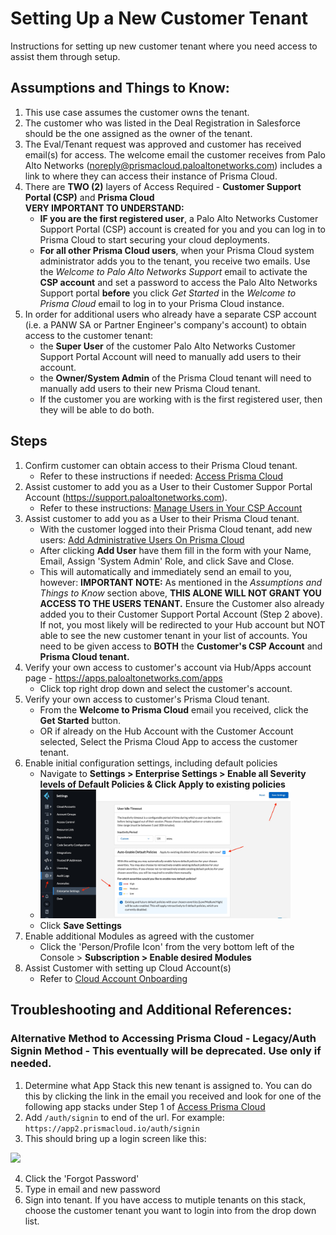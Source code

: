 # Setting Up a New Customer Tenant

Instructions for setting up new customer tenant where you need access to assist them through setup.

## Assumptions and Things to Know:
1) This use case assumes the customer owns the tenant.
2) The customer who was listed in the Deal Registration in Salesforce should be the one assigned as the owner of the tenant.
3) The Eval/Tenant request was approved and customer has received email(s) for access.  The welcome email the customer receives from Palo Alto Networks (noreply@prismacloud.paloaltonetworks.com) includes a link to where they can access their instance of Prisma Cloud.
4) There are **TWO (2)** layers of Access Required - **Customer Support Portal (CSP)** and **Prisma Cloud**  
**VERY IMPORTANT TO UNDERSTAND:** 
    - **IF you are the first registered user**, a Palo Alto Networks Customer Support Portal (CSP) account is created for you and you can log in to Prisma Cloud to start securing your cloud deployments.
    - **For all other Prisma Cloud users**, when your Prisma Cloud system administrator adds you to the tenant, you receive two emails. Use the *Welcome to Palo Alto Networks Support* email to activate the **CSP account** and set a password to access the Palo Alto Networks Support portal **before** you click *Get Started* in the *Welcome to Prisma Cloud* email to log in to your Prisma Cloud instance.
5) In order for additional users who already have a separate CSP account (i.e. a PANW SA or Partner Engineer's company's account) to obtain access to the customer tenant: 
    - the **Super User** of the customer Palo Alto Networks Customer Support Portal Account will need to manually add users to their account.
    - the **Owner/System Admin** of the Prisma Cloud tenant will need to manually add users to their new Prisma Cloud tenant.
    - If the customer you are working with is the first registered user, then they will be able to do both.  

## Steps 
1) Confirm customer can obtain access to their Prisma Cloud tenant. 
    - Refer to these instructions if needed: [Access Prisma Cloud](https://docs.paloaltonetworks.com/prisma/prisma-cloud/prisma-cloud-admin/get-started-with-prisma-cloud/access-prisma-cloud#id3d308e0b-921e-4cac-b8fd-f5a48521aa03)
2) Assist customer to add you as a User to their Customer Suppor Portal Account (https://support.paloaltonetworks.com).
    - Refer to these instructions: [Manage Users in Your CSP Account](https://knowledgebase.paloaltonetworks.com/KCSArticleDetail?id=kA10g000000ClNaCAK)
3) Assist customer to add you as a User to their Prisma Cloud tenant.
    - With the customer logged into their Prisma Cloud tenant, add new users: [Add Administrative Users On Prisma Cloud](https://docs.paloaltonetworks.com/prisma/prisma-cloud/prisma-cloud-admin/manage-prisma-cloud-administrators/add-prisma-cloud-users)
    - After clicking **Add User** have them fill in the form with your Name, Email, Assign 'System Admin' Role, and click Save and Close.    
    - This will automatically and immediately send an email to you, however:
**IMPORTANT NOTE:** As mentioned in the *Assumptions and Things to Know* section above, **THIS ALONE WILL NOT GRANT YOU ACCESS TO THE USERS TENANT.**  Ensure the Customer also already added you to their Customer Support Portal Account (Step 2 above).  If not, you most likely will be redirected to your Hub account but NOT able to see the new customer tenant in your list of accounts.  You need to be given access to **BOTH** the **Customer's CSP Account** and **Prisma Cloud tenant.**
4) Verify your own access to customer's account via Hub/Apps account page - https://apps.paloaltonetworks.com/apps
    - Click top right drop down and select the customer's account.
5) Verify your own access to customer's Prisma Cloud tenant.
    - From the **Welcome to Prisma Cloud** email you received, click the **Get Started** button.
    - OR if already on the Hub Account with the Customer Account selected, Select the Prisma Cloud App to access the customer tenant.
6) Enable initial configuration settings, including default policies
    - Navigate to **Settings > Enterprise Settings > Enable all Severity levels of Default Policies & Click Apply to existing policies**
    - <img src="images/default-policies.jpg" width="400">
    - Click **Save Settings**
7) Enable additional Modules as agreed with the customer
    - Click the 'Person/Profile Icon' from the very bottom left of the Console > **Subscription > Enable desired Modules**
8) Assist Customer with setting up Cloud Account(s)
    - Refer to [Cloud Account Onboarding](https://docs.paloaltonetworks.com/prisma/prisma-cloud/prisma-cloud-admin/connect-your-cloud-platform-to-prisma-cloud/cloud-account-onboarding)


## Troubleshooting and Additional References:

### Alternative Method to Accessing Prisma Cloud - Legacy/Auth Signin Method - This eventually will be deprecated. Use only if needed.

1) Determine what App Stack this new tenant is assigned to.  You can do this by clicking the link in the email you received and look for one of the following app stacks under Step 1 of [Access Prisma Cloud](https://docs.paloaltonetworks.com/prisma/prisma-cloud/prisma-cloud-admin/get-started-with-prisma-cloud/access-prisma-cloud) 
2) Add `/auth/signin` to end of the url. For example:   
`https://app2.prismacloud.io/auth/signin`
3) This should bring up a login screen like this:

<img src="https://user-images.githubusercontent.com/31355989/162478211-b840b544-cb15-4a4c-8f50-6f003ab00fc2.png" width="300">

4) Click the 'Forgot Password'
5) Type in email and new password
6) Sign into tenant.  If you have access to mutiple tenants on this stack, choose the customer tenant you want to login into from the drop down list.


